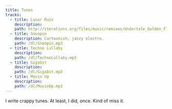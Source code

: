 ```yaml
---
title: Tunes
tracks: 
  - title: Lunar Ruin
    description: 
    path: http://iterations.org/files/music/remixes/Undertale_Golden_Flowers_OC_ReMix.mp3
  - title: Snoopin
    description: Cartoonish, jazzy electro.
    path: /dl/Snoopin.mp3
  - title: Techno Lullaby
    description:
    path: /dl/TechnoLullaby.mp3
  - title: Gigabit
    description:
    path: /dl/Gigabit.mp3
  - title: Movin Up
    description:
    path: /dl/MovinUp.mp3
---
```


I write crappy tunes. At least, I did, once. Kind of miss it.
